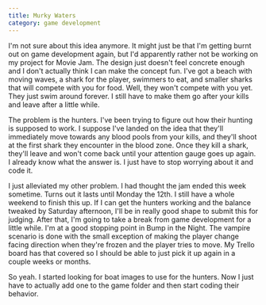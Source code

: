 ```yaml
---
title: Murky Waters
category: game development
---
```

I'm not sure about this idea anymore. It might just be that I'm getting burnt out on game development again, but I'd apparently rather not be working on my project for Movie Jam. The design just doesn't feel concrete enough and I don't actually think I can make the concept fun. I've got a beach with moving waves, a shark for the player, swimmers to eat, and smaller sharks that will compete with you for food. Well, they won't compete with you yet. They just swim around forever. I still have to make them go after your kills and leave after a little while.

The problem is the hunters. I've been trying to figure out how their hunting is supposed to work. I suppose I've landed on the idea that they'll immediately move towards any blood pools from your kills, and they'll shoot at the first shark they encounter in the blood zone. Once they kill a shark, they'll leave and won't come back until your attention gauge goes up again. I already know what the answer is. I just have to stop worrying about it and code it.

I just alleviated my other problem. I had thought the jam ended this week sometime. Turns out it lasts until Monday the 12th. I still have a whole weekend to finish this up. If I can get the hunters working and the balance tweaked by Saturday afternoon, I'll be in really good shape to submit this for judging. After that, I'm going to take a break from game development for a little while. I'm at a good stopping point in Bump in the Night. The vampire scenario is done with the small exception of making the player change facing direction when they're frozen and the player tries to move. My Trello board has that covered so I should be able to just pick it up again in a couple weeks or months.

So yeah. I started looking for boat images to use for the hunters. Now I just have to actually add one to the game folder and then start coding their behavior.